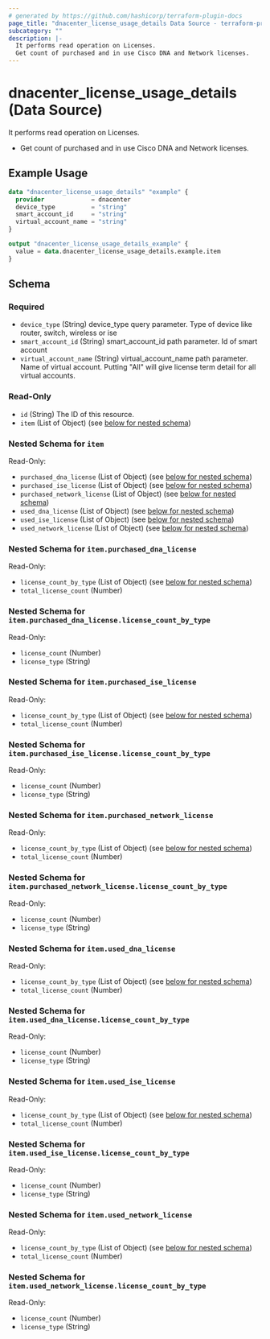 ```yaml
---
# generated by https://github.com/hashicorp/terraform-plugin-docs
page_title: "dnacenter_license_usage_details Data Source - terraform-provider-dnacenter"
subcategory: ""
description: |-
  It performs read operation on Licenses.
  Get count of purchased and in use Cisco DNA and Network licenses.
---
```


# dnacenter_license_usage_details (Data Source)

It performs read operation on Licenses.

- Get count of purchased and in use Cisco DNA and Network licenses.

## Example Usage

```terraform
data "dnacenter_license_usage_details" "example" {
  provider             = dnacenter
  device_type          = "string"
  smart_account_id     = "string"
  virtual_account_name = "string"
}

output "dnacenter_license_usage_details_example" {
  value = data.dnacenter_license_usage_details.example.item
}
```

<!-- schema generated by tfplugindocs -->
## Schema

### Required

- `device_type` (String) device_type query parameter. Type of device like router, switch, wireless or ise
- `smart_account_id` (String) smart_account_id path parameter. Id of smart account
- `virtual_account_name` (String) virtual_account_name path parameter. Name of virtual account. Putting "All" will give license term detail for all virtual accounts.

### Read-Only

- `id` (String) The ID of this resource.
- `item` (List of Object) (see [below for nested schema](#nestedatt--item))

<a id="nestedatt--item"></a>
### Nested Schema for `item`

Read-Only:

- `purchased_dna_license` (List of Object) (see [below for nested schema](#nestedobjatt--item--purchased_dna_license))
- `purchased_ise_license` (List of Object) (see [below for nested schema](#nestedobjatt--item--purchased_ise_license))
- `purchased_network_license` (List of Object) (see [below for nested schema](#nestedobjatt--item--purchased_network_license))
- `used_dna_license` (List of Object) (see [below for nested schema](#nestedobjatt--item--used_dna_license))
- `used_ise_license` (List of Object) (see [below for nested schema](#nestedobjatt--item--used_ise_license))
- `used_network_license` (List of Object) (see [below for nested schema](#nestedobjatt--item--used_network_license))

<a id="nestedobjatt--item--purchased_dna_license"></a>
### Nested Schema for `item.purchased_dna_license`

Read-Only:

- `license_count_by_type` (List of Object) (see [below for nested schema](#nestedobjatt--item--purchased_dna_license--license_count_by_type))
- `total_license_count` (Number)

<a id="nestedobjatt--item--purchased_dna_license--license_count_by_type"></a>
### Nested Schema for `item.purchased_dna_license.license_count_by_type`

Read-Only:

- `license_count` (Number)
- `license_type` (String)



<a id="nestedobjatt--item--purchased_ise_license"></a>
### Nested Schema for `item.purchased_ise_license`

Read-Only:

- `license_count_by_type` (List of Object) (see [below for nested schema](#nestedobjatt--item--purchased_ise_license--license_count_by_type))
- `total_license_count` (Number)

<a id="nestedobjatt--item--purchased_ise_license--license_count_by_type"></a>
### Nested Schema for `item.purchased_ise_license.license_count_by_type`

Read-Only:

- `license_count` (Number)
- `license_type` (String)



<a id="nestedobjatt--item--purchased_network_license"></a>
### Nested Schema for `item.purchased_network_license`

Read-Only:

- `license_count_by_type` (List of Object) (see [below for nested schema](#nestedobjatt--item--purchased_network_license--license_count_by_type))
- `total_license_count` (Number)

<a id="nestedobjatt--item--purchased_network_license--license_count_by_type"></a>
### Nested Schema for `item.purchased_network_license.license_count_by_type`

Read-Only:

- `license_count` (Number)
- `license_type` (String)



<a id="nestedobjatt--item--used_dna_license"></a>
### Nested Schema for `item.used_dna_license`

Read-Only:

- `license_count_by_type` (List of Object) (see [below for nested schema](#nestedobjatt--item--used_dna_license--license_count_by_type))
- `total_license_count` (Number)

<a id="nestedobjatt--item--used_dna_license--license_count_by_type"></a>
### Nested Schema for `item.used_dna_license.license_count_by_type`

Read-Only:

- `license_count` (Number)
- `license_type` (String)



<a id="nestedobjatt--item--used_ise_license"></a>
### Nested Schema for `item.used_ise_license`

Read-Only:

- `license_count_by_type` (List of Object) (see [below for nested schema](#nestedobjatt--item--used_ise_license--license_count_by_type))
- `total_license_count` (Number)

<a id="nestedobjatt--item--used_ise_license--license_count_by_type"></a>
### Nested Schema for `item.used_ise_license.license_count_by_type`

Read-Only:

- `license_count` (Number)
- `license_type` (String)



<a id="nestedobjatt--item--used_network_license"></a>
### Nested Schema for `item.used_network_license`

Read-Only:

- `license_count_by_type` (List of Object) (see [below for nested schema](#nestedobjatt--item--used_network_license--license_count_by_type))
- `total_license_count` (Number)

<a id="nestedobjatt--item--used_network_license--license_count_by_type"></a>
### Nested Schema for `item.used_network_license.license_count_by_type`

Read-Only:

- `license_count` (Number)
- `license_type` (String)

